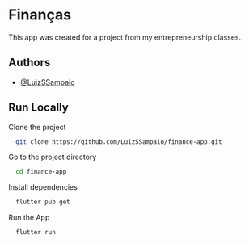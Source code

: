 # Finanças
This app was created for a project from my entrepreneurship classes.
## Authors

- [@LuizSSampaio](https://www.github.com/LuizSSampaio)


## Run Locally

Clone the project

```bash
  git clone https://github.com/LuizSSampaio/finance-app.git
```

Go to the project directory

```bash
  cd finance-app
```

Install dependencies

```bash
  flutter pub get
```

Run the App

```bash
  flutter run
```
